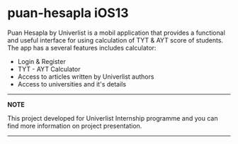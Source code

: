 # puan-hesapla iOS13

Puan Hesapla by Univerlist is a mobil application that provides a functional and useful interface for using calculation of TYT & AYT score of students. 
The app has a several features includes calculator:

* Login & Register
* TYT - AYT Calculator
* Access to articles written by Univerlist authors
* Access to universities and it's details

---
**NOTE**

This project developed for Univerlist Internship programme and you can find more information on project presentation.

---
